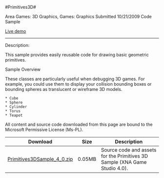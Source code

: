 #Primitives3D#

Area
Games: 3D Graphics, Games: Graphics
Submitted
10/21/2009
Code Sample

[Live demo](https://kniengine.github.io/XNAGameStudio/wasm/Primitives3D.html)

---

Description:

This sample provides easily reusable code for drawing basic geometric primitives.

Sample Overview

These classes are particularly useful when debugging 3D games. For example, you could use them to display your collision bounding boxes or bounding spheres as translucent or wireframe 3D models.

    * Cube
    * Sphere
    * Cylinder
    * Torus
    * Teapot



All content and source code downloaded from this page are bound to the Microsoft Permissive License (Ms-PL).

Download | Size | Description
---|---|---|
[Primitives3DSample_4_0.zip](https://github.com/kniEngine/XNAGameStudio/blob/main/Samples/Primitives3DSample_4_0.zip?raw=true) | 0.05MB | Source code and assets for the Primitives 3D Sample (XNA Game Studio 4.0). 